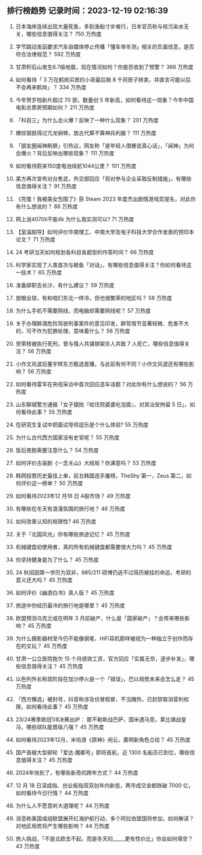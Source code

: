
## 排行榜趋势 记录时间：2023-12-19 02:16:39
  
  1. 日本海岸连续出现大量死鱼，多到渔船寸步难行，日本官员称与核污染水无关，哪些信息值得关注？ 750 万热度
    
  2. 字节跳动发函要求汽车自媒体停止传播「懂车帝冬测」相关的负面信息，是否符合法律规范？ 592 万热度
    
  3. 甘肃积石山发生6.7级地震，现在情况如何？你是否收到了预警？ 366 万热度
    
  4. 如何看待「 3 万在鹤岗买房的小哥最后赔 8 千将房子转卖，并直言可能以后不会再来鹤岗」？ 334 万热度
    
  5. 今年贺岁档新片超过 70 部，数量创 5 年新高，如何看待这一现象？今年中国电影总票房预期如何？ 211 万热度
    
  6. 「科目三」为什么会火爆？反映了一种什么现象？ 201 万热度
    
  7. 螺纹钢抵得过亢龙锏嘛，放古代算不算神兵利器？ 111 万热度
    
  8. 「朋友圈闻神刷屏」引热议，网友称「是年轻人借梗说真心话」，「闻神」为何会爆火？背后反映出哪些现象？ 111 万热度
    
  9. 如何看待蔚来150度电池续航1044公里？ 101 万热度
    
  10. 美方再次宣布对台售武，外交部回应「将对参与企业采取反制措施」，有哪些信息值得关注？ 91 万热度
    
  11. 《完蛋！我被美女包围了》获 Steam 2023 年度杰出剧情游戏奖提名，对此你有什么想说的？ 86 万热度
    
  12. 网上说4070ti不能4k 为什么我实测可以? 71 万热度
    
  13. 【室温超导】如何评价华南理工、中南大学及电子科技大学合作发表的预印本论文？ 71 万热度
    
  14. 24 考研当天如何规划各科目各题型的作答时间？ 66 万热度
    
  15. 科学家实现了人类首次与鲸鱼「对话」，有哪些信息值得关注？你如何看待这一技术？ 65 万热度
    
  16. 准备辞职去长沙，有什么建议？ 59 万热度
    
  17. 放眼全球，有和咱们东北一样冷，但也很繁荣的地区吗？ 58 万热度
    
  18. 为什么手机不需要网线，而电脑却需要网线呢？ 57 万热度
    
  19. 关于办理醉酒危险驾驶刑事案件的意见印发，醉驾情节显著轻微、危害不大的，可不作为犯罪处理，意味着什么？ 56 万热度
    
  20. 劳荣枝被执行死刑，曾与情人共谋绑架杀人共致 7 人死亡，哪些信息值得关注？ 56 万热度
    
  21. 小作文风波后董宇辉东方甄选首播，与此前有何不同？小作文风波还有哪些影响？ 56 万热度
    
  22. 如何看待雷军在央视采访中首次回应造车话题？对此你有什么想说的？ 56 万热度
    
  23. 山东聊城警方通报「女子摆拍『给住院婆婆吃泡面』，对其治安拘留 5 日」，如何看待此事？ 55 万热度
    
  24. 在研究生复试中把面试导师逗乐是个什么体验? 55 万热度
    
  25. 为什么古代西方国家没有史官呢？ 55 万热度
    
  26. 饭后夜跑需要注意什么？ 54 万热度
    
  27. 如何评价古装剧《一念关山》大结局？你满意吗？ 53 万热度
    
  28. 韩网投票历史最佳上单，前五韩国选手屠榜，TheShy 第一，Zeus 第二，如何评价这一榜单？ 50 万热度
    
  29. 如何看待2023年12 月18 日 A股市场？ 49 万热度
    
  30. 有哪些在冬天有浪漫氛围的旅行地？ 46 万热度
    
  31. 如何改善认知的局限性? 46 万热度
    
  32. 关于「北国风光」你有哪些旅途记忆？ 45 万热度
    
  33. 机械键盘初使用者，真的所有机械键盘都需要很大力吗？ 45 万热度
    
  34. 你坚持健身是为了什么？ 45 万热度
    
  35. 24 秋招因第一学历为双非，985/211 硕博仍逃不过简历被挂的命运，考研的意义还大吗？ 45 万热度
    
  36. 如何评价《幽游白书》真人版？ 45 万热度
    
  37. 旅途中你经历最冷的旅行地是哪里？ 45 万热度
    
  38. 欧盟预测乌克兰或在明年 3 月前破产，什么是「国家破产」？会带来哪些影响？ 45 万热度
    
  39. 为什么摄影器材至今仍不能像钢笔、HiFi耳机那样被视为一种独立于创作而存在的文玩？ 45 万热度
    
  40. 甘肃一公立医院拖欠 15 个月绩效工资，官方回应「实属无奈，逐步补发」，哪些信息值得关注？ 45 万热度
    
  41. 以色列外长称现阶段在加沙停火是一个「错误」，巴以局势未来会怎么走？ 45 万热度
    
  42. 「西方臻选」被封号，抖音称涉及仿冒假冒，不当蹭热，已封禁取消营利权限，如何看待此事？ 45 万热度
    
  43. 23/24赛季欧冠1/8决赛出炉： 那不勒斯战巴萨，国米遇马竞，莱比锡战皇马，哪些球队能晋级八强？ 45 万热度
    
  44. 如何看待2023年12月，米哈游《原神》闲云，嘉明新角色立绘？ 45 万热度
    
  45. 国产首艘大型邮轮「爱达·魔都号」即将首航，近 1300 名船员已到位，哪些信息值得关注？ 45 万热度
    
  46. 2024年快到了，有哪些新奇的跨年方式？ 44 万热度
    
  47. 12 月 18 日深成指、创业板指双双创年内新低，两市成交金额跌破 7000 亿，如何看待今日行情？ 44 万热度
    
  48. 为什么人不愿意听大道理呢？ 44 万热度
    
  49. 消息称美国或组联盟展开红海护航行动，多个阿拉伯盟国将参加，如何解读？对地区局势将产生哪些影响？ 44 万热度
    
  50. 旅人挑战，「不是北欧去不起，而是冬天的_____更有性价比」你会如何填空？ 43 万热度
    